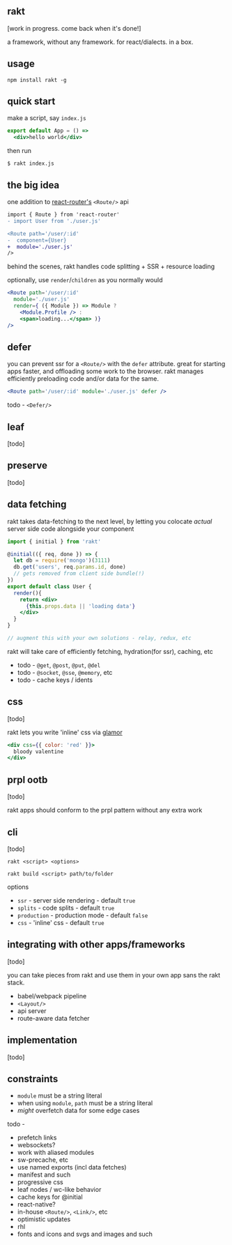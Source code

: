 rakt
---

[work in progress. come back when it's done!]

a framework, without any framework. for react/dialects. in a box.

usage 
--- 

`npm install rakt -g`

quick start
---
make a script, say `index.js`
```jsx
export default App = () => 
  <div>hello world</div>
```

then run 

```
$ rakt index.js   
```

the big idea 
---

one addition to [react-router's](http://react-router.now.sh/) `<Route/>` api

```diff
import { Route } from 'react-router'
- import User from './user.js'

<Route path='/user/:id'
-  component={User}
+  module='./user.js'
/>
```

behind the scenes, rakt handles code splitting + SSR + resource loading

optionally, use `render`/`children` as you normally would

```jsx
<Route path='/user/:id'
  module='./user.js'
  render={ ({ Module }) => Module ? 
    <Module.Profile /> : 
    <span>loading...</span> )}
/>
``` 

defer
---

you can prevent ssr for a `<Route/>` with the `defer` attribute. 
great for starting apps faster, and offloading some work to the browser. 
rakt manages efficiently preloading code and/or data for the same.  

```jsx
<Route path='/user/:id' module='./user.js' defer />
```

todo - `<Defer/>`


leaf
---

[todo]


preserve
---

[todo]


data fetching
---

rakt takes data-fetching to the next level, by letting you 
colocate *actual* server side code alongside your component

```jsx
import { initial } from 'rakt'

@initial(({ req, done }) => {    
  let db = require('mongo')(3111)
  db.get('users', req.params.id, done)  
  // gets removed from client side bundle(!)
})
export default class User {
  render(){
    return <div>
      {this.props.data || 'loading data'}
    </div>  
  }  
}

// augment this with your own solutions - relay, redux, etc
```


rakt will take care of efficiently fetching, hydration(for ssr), caching, etc

- todo - `@get`, `@post`, `@put`, `@del`
- todo - `@socket`, `@sse`, `@memory`, etc 
- todo - cache keys / idents 

css
---

[todo]

rakt lets you write 'inline' css via [glamor](https://github.com/threepointone/glamor/blob/master/docs/createElement.md)
```jsx
<div css={{ color: 'red' }}>
  bloody valentine
</div>
```


prpl ootb
---

[todo]

rakt apps should conform to the prpl pattern without any extra work


cli
---

[todo]

`rakt <script> <options>`

`rakt build <script> path/to/folder`

options 

- `ssr` - server side rendering - default `true`
- `splits` - code splits - default `true`
- `production` - production mode - default `false`
- `css` - 'inline' css - default `true`


integrating with other apps/frameworks
---

[todo]

you can take pieces from rakt and use them in your own app sans the rakt stack. 

- babel/webpack pipeline
- `<Layout/>`
- api server 
- route-aware data fetcher 

implementation
---

[todo]

constraints
---
- `module` must be a string literal
- when using `module`, `path` must be a string literal
- *might* overfetch data for some edge cases 

todo - 

- prefetch links
- websockets?
- work with aliased modules 
- sw-precache, etc
- use named exports (incl data fetches)
- manifest and such
- progressive css
- leaf nodes / wc-like behavior 
- cache keys for @initial
- react-native? 
- in-house `<Route/>`, `<Link/>`, etc 
- optimistic updates
- rhl
- fonts and icons and svgs and images and such

